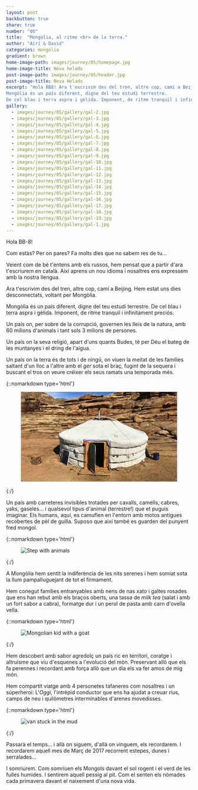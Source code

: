 ```yaml
---
layout: post
backbutton: true
share: true
number: "05"
title:  "Mongòlia, al ritme <br> de la terra."
author: "Airí & David"
categories: mongolia
gradient: brown
home-image-path: images/journey/05/homepage.jpg
home-image-title: Neva helado
post-image-path: images/journey/05/header.jpg
post-image-title: Neva Helado
excerpt: "Hola BB8! Ara t'escrivim des del tren, altre cop, camí a Beijing. Hem estat uns dies desconnectats, voltant per Mongòlia.
Mongòlia és un país diferent, digne del teu estudi terrestre.   
De cel blau i terra aspra i gèlida. Imponent, de ritme tranquil i infinitament preciós."
gallery: 
  - images/journey/05/gallery/gal-2.jpg
  - images/journey/05/gallery/gal-3.jpg
  - images/journey/05/gallery/gal-4.jpg
  - images/journey/05/gallery/gal-5.jpg
  - images/journey/05/gallery/gal-6.jpg
  - images/journey/05/gallery/gal-7.jpg
  - images/journey/05/gallery/gal-8.jpg
  - images/journey/05/gallery/gal-9.jpg
  - images/journey/05/gallery/gal-10.jpg
  - images/journey/05/gallery/gal-11.jpg
  - images/journey/05/gallery/gal-12.jpg
  - images/journey/05/gallery/gal-13.jpg
  - images/journey/05/gallery/gal-14.jpg
  - images/journey/05/gallery/gal-15.jpg
  - images/journey/05/gallery/gal-16.jpg
  - images/journey/05/gallery/gal-17.jpg
  - images/journey/05/gallery/gal-18.jpg
  - images/journey/05/gallery/gal-19.jpg
  - images/journey/05/gallery/gal-1.jpg
---
```




Hola BB-8!

Com estàs? Per on pares? Fa molts dies que no sabem res de tu... 

Veient com de bé t'entens amb els russos, hem pensat que a partir d'ara t'escriurem en català. Així aprens un nou idioma i nosaltres ens expressem amb la nostra llengua. 

Ara t'escrivim des del tren, altre cop, camí a Beijing. Hem estat uns dies desconnectats, voltant per Mongòlia.

Mongòlia és un país diferent, digne del teu estudi terrestre. De cel blau i terra aspra i gèlida. Imponent, de ritme tranquil i infinitament preciós.

Un país on, per sobre de la corrupció, governen les lleis de la natura, amb 60 milions d'animals i tant sols 3 milions de persones. 

Un país on la seva religió, apart d'uns quants Budes, té per Déu el bateg de les muntanyes i el dring de l'aigua. 

Un país on la terra és de tots i de ningú, on viuen la meitat de les famílies saltant d'un lloc a l'altre amb el *ger* sota el braç, fugint de la sequera i buscant el tros on veure créixer els seus ramats una temporada més.

{::nomarkdown type='html'}
<figure>
	<img  class="lazy" src='/images/journey/05/post-1.jpg' alt="Mongolian Ger">
</figure>
{:/}

Un país amb carreteres invisibles trotades per cavalls, camells, cabres, yaks, gaseles... i qualsevol tipus d'animal (terrestre!) que et puguis imaginar. Els humans, aquí, es camuflen en l'entorn amb motos antigues recobertes de pèl de guilla. Suposo que així també es guarden del punyent fred mongol. 

{::nomarkdown type='html'}
<figure>
	<img  class="lazy" src='/{{ "images/journey/05/post-2.jpg" | prepend:site.baseurl }}' alt="Step with animals">
</figure>
{:/}

A Mongòlia hem sentit la indiferència de les nits serenes i hem somiat sota la llum pampalluguejant de tot el firmament.

Hem conegut famílies entranyables amb nens de nas xato i galtes rosades que ens han rebut amb els braços oberts, una tassa de *milk tea* (salat i amb un fort sabor a cabra), formatge dur i un perol de pasta amb carn d'ovella vella.

{::nomarkdown type='html'}
<figure>
	<img  class="lazy" src='/{{ "images/journey/05/post-3.jpg" | prepend:site.baseurl }}' alt="Mongolian kid with a goat">
</figure>
{:/}

Hem descobert amb sabor agredolç un país ric en territori, coratge i altruisme que viu d'esquenes a l'evolució del món. Preservant allò que els fa perennes i recordant amb força allò que un dia els va fer amos de mig món.

Hem compartit viatge amb 4 personetes tafaneres com nosaltres i un súperheroi: L'_Oggi_, l'intrèpid conductor que ens ha ajudat a creuar rius, camps de neu i quilòmetres interminables d'arenes movedisses.

{::nomarkdown type='html'}
<figure>
	<img  class="lazy" src='/{{ "images/journey/05/post-4.jpg" | prepend:site.baseurl }}' alt="van stuck in the mud">
</figure>
{:/}

Passarà el temps... i allà on siguem, d'allà on vinguem, els recordarem. I recordarem aquell mes de Març de 2017 recorrent estepes, dunes i serralades...

I somriurem. Com somriuen els Mongols davant el sol rogent i el verd de les fulles humides. I sentirem aquell pessig al pit. Com el senten els nòmades cada primavera davant el naixement d'una nova vida.
 
 